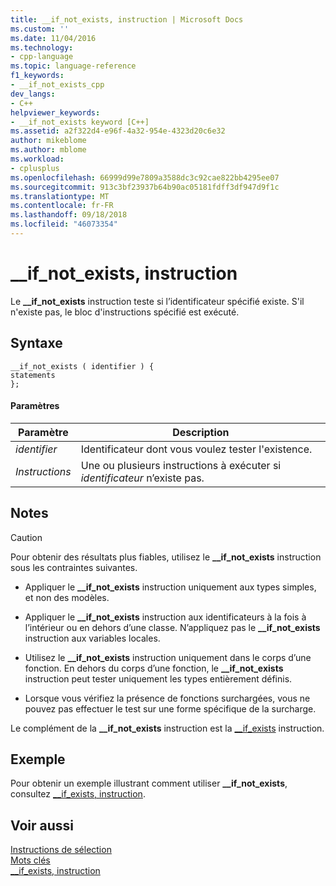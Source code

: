 ```yaml
---
title: __if_not_exists, instruction | Microsoft Docs
ms.custom: ''
ms.date: 11/04/2016
ms.technology:
- cpp-language
ms.topic: language-reference
f1_keywords:
- __if_not_exists_cpp
dev_langs:
- C++
helpviewer_keywords:
- __if_not_exists keyword [C++]
ms.assetid: a2f322d4-e96f-4a32-954e-4323d20c6e32
author: mikeblome
ms.author: mblome
ms.workload:
- cplusplus
ms.openlocfilehash: 66999d99e7809a3588dc3c92cae822bb4295ee07
ms.sourcegitcommit: 913c3bf23937b64b90ac05181fdff3df947d9f1c
ms.translationtype: MT
ms.contentlocale: fr-FR
ms.lasthandoff: 09/18/2018
ms.locfileid: "46073354"
---
```

# <a name="ifnotexists-statement"></a>__if_not_exists, instruction

Le **__if_not_exists** instruction teste si l’identificateur spécifié existe. S'il n'existe pas, le bloc d'instructions spécifié est exécuté.

## <a name="syntax"></a>Syntaxe

```
__if_not_exists ( identifier ) { 
statements
};
```

#### <a name="parameters"></a>Paramètres

|Paramètre|Description|
|---------------|-----------------|
|*identifier*|Identificateur dont vous voulez tester l'existence.|
|*Instructions*|Une ou plusieurs instructions à exécuter si *identificateur* n’existe pas.|

## <a name="remarks"></a>Notes

> [!CAUTION]
>  Pour obtenir des résultats plus fiables, utilisez le **__if_not_exists** instruction sous les contraintes suivantes.

- Appliquer le **__if_not_exists** instruction uniquement aux types simples, et non des modèles.

- Appliquer le **__if_not_exists** instruction aux identificateurs à la fois à l’intérieur ou en dehors d’une classe. N’appliquez pas le **__if_not_exists** instruction aux variables locales.

- Utilisez le **__if_not_exists** instruction uniquement dans le corps d’une fonction. En dehors du corps d’une fonction, le **__if_not_exists** instruction peut tester uniquement les types entièrement définis.

- Lorsque vous vérifiez la présence de fonctions surchargées, vous ne pouvez pas effectuer le test sur une forme spécifique de la surcharge.

Le complément de la **__if_not_exists** instruction est la [__if_exists](../cpp/if-exists-statement.md) instruction.

## <a name="example"></a>Exemple

Pour obtenir un exemple illustrant comment utiliser **__if_not_exists**, consultez [__if_exists, instruction](../cpp/if-exists-statement.md).

## <a name="see-also"></a>Voir aussi

[Instructions de sélection](../cpp/selection-statements-cpp.md)<br/>
[Mots clés](../cpp/keywords-cpp.md)<br/>
[__if_exists, instruction](../cpp/if-exists-statement.md)